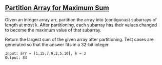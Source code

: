 ## [Partition Array for Maximum Sum](https://leetcode.com/problems/partition-array-for-maximum-sum/description)

Given an integer array arr, partition the array into (contiguous) subarrays of length at most k. After partitioning, each subarray has their values changed to become the maximum value of that subarray.

Return the largest sum of the given array after partitioning. Test cases are generated so that the answer fits in a 32-bit integer.


```
Input: arr = [1,15,7,9,2,5,10], k = 3
Output: 84
```
